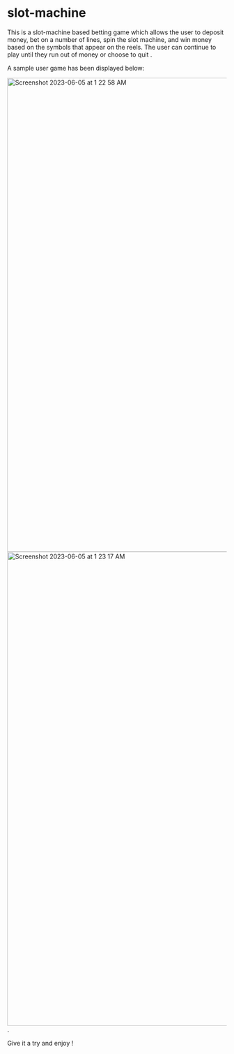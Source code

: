 # slot-machine
This is a slot-machine based betting game which allows the user to deposit money, bet on a number of lines, spin the slot machine, and win money based on the symbols that appear on the reels. The user can continue to play until they run out of money or choose to quit .

A sample user game has been displayed below:

<img width="1085" alt="Screenshot 2023-06-05 at 1 22 58 AM" src="https://github.com/TheCatalog360/slot-machine/assets/98696211/782d9822-2af7-4221-9258-95642cb12194">
<img width="1085" alt="Screenshot 2023-06-05 at 1 23 17 AM" src="https://github.com/TheCatalog360/slot-machine/assets/98696211/fb06f2ed-0aed-4cea-9511-33d872abd874">.

Give it a try and enjoy !
